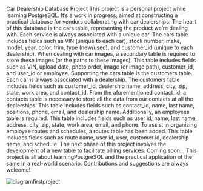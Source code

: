 
Car Dealership Database Project
This project is a personal project while learning PostgreSQL. It’s a work in progress, aimed at constructing a practical database for vendors collaborating with car dealerships. 
The heart of this database is the cars table, representing the product we’re dealing with. Each service is always associated with a unique car. The cars table includes fields such as VIN (unique to each car), stock number, make, model, year, color, trim, type (new/used), and customer_id (unique to each dealership).
When dealing with car images, a secondary table is required to store these images (or the paths to these images). This table includes fields such as VIN, upload date, photo order, image (or image path), customer_id, and user_id or employee.
Supporting the cars table is the customers table. Each car is always associated with a dealership. The customers table includes fields such as customer_id, dealership name, address, city, zip, state, work area, and contact_id.
From the aforementioned contact_id, a contacts table is necessary to store all the data from our contacts at all the dealerships. This table includes fields such as contact_id, name, last name, positions, phone, email, and dealership name.
Additionally, an employees table is required. This table includes fields such as user id, name, last name, address, city, zip, state, work area, email, and phone.
To assist in organizing employee routes and schedules, a routes table has been added. This table includes fields such as route name, user id, user, customer id, dealership name, and schedule.
The next phase of this project involves the development of a new table to facilitate billing services. Coming soon…
This project is all about learningPostgreSQL and the practical application of the same in a real-world scenario. Contributions and suggestions are always welcome!

![diagramfirstproject](https://github.com/stv99/car_dealers_vendors/assets/164451966/95e8338c-76ee-42e7-920d-85338030134b)
